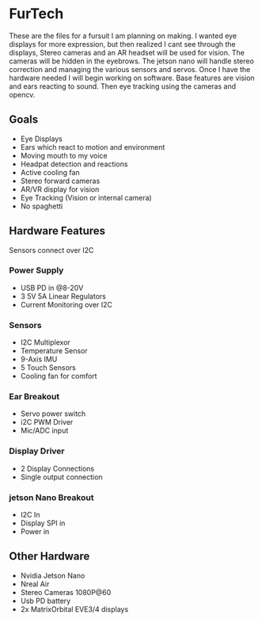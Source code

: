 # FurTech

These are the files for a fursuit I am planning on making. I wanted eye displays for more expression, but then realized I cant see through the displays, Stereo cameras and an AR headset will be used for vision. The cameras will be hidden in the eyebrows. The jetson nano will handle stereo correction and managing the various sensors and servos. Once I have the hardware needed I will begin working on software. Base features are vision and ears reacting to sound. Then eye tracking using the cameras and opencv.

## Goals

* Eye Displays
* Ears which react to motion and environment
* Moving mouth to my voice
* Headpat detection and reactions
* Active cooling fan
* Stereo forward cameras
* AR/VR display for vision
* Eye Tracking (Vision or internal camera)
* No spaghetti 

## Hardware Features

Sensors connect over I2C

### Power Supply

* USB PD in @8-20V
* 3 5V 5A Linear Regulators
* Current Monitoring over I2C

### Sensors

* I2C Multiplexor
* Temperature Sensor
* 9-Axis IMU
* 5 Touch Sensors
* Cooling fan for comfort

### Ear Breakout

* Servo power switch
* i2C PWM Driver
* Mic/ADC input

### Display Driver

* 2 Display Connections
* Single output connection

### jetson Nano Breakout

* I2C In
* Display SPI in
* Power in

## Other Hardware

* Nvidia Jetson Nano
* Nreal Air
* Stereo Cameras 1080P@60
* Usb PD battery
* 2x MatrixOrbital EVE3/4 displays

